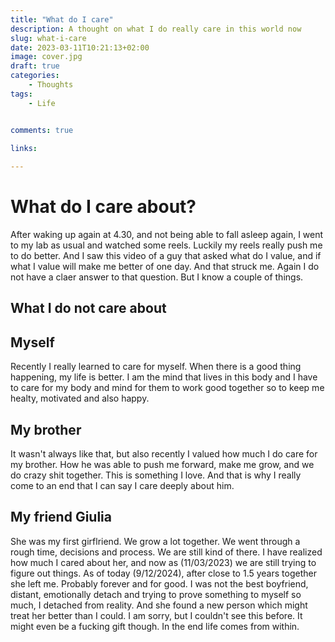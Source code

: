 ```yaml
---
title: "What do I care"
description: A thought on what I do really care in this world now
slug: what-i-care
date: 2023-03-11T10:21:13+02:00
image: cover.jpg
draft: true
categories:
    - Thoughts
tags:
    - Life


comments: true

links:
    
---
```


# What do I care about?

After waking up again at 4.30, and not being able to fall asleep again, I went to my lab as usual and watched some reels. Luckily my reels really push me 
to do better. And I saw this video of a guy that asked what do I value, and if what I value will make me better of one day. And that struck me.
Again I do not have a claer answer to that question. But I know a couple of things.

## What I do not care about

## Myself 

Recently I really learned to care for myself. When there is a good thing happening, my life is better. I am the mind that lives in this body and I have to care for my body and mind for them to work good together so to keep me healty, motivated and also happy.

## My brother

It wasn't always like that, but also recently I valued how much I do care for my brother. How he was able to push me forward, make me grow, and we do crazy shit together. This is something I love. And that is why I really come to an end that I can say I care deeply about him.

## My friend Giulia

She was my first girflriend. We grow a lot together. We went through a rough time, decisions and process. We are still kind of there. I have realized how much I cared about her, and now as (11/03/2023) we are still trying to figure out things. As of today (9/12/2024), after close to 1.5 years together she left me.
Probably forever and for good. I was not the best boyfriend, distant, emotionally detach and trying to prove something to myself so much, I detached from reality. And she found a new person which might treat her better than I could. I am sorry, but I couldn't see this before. It might even be a fucking gift though.
In the end life comes from within.